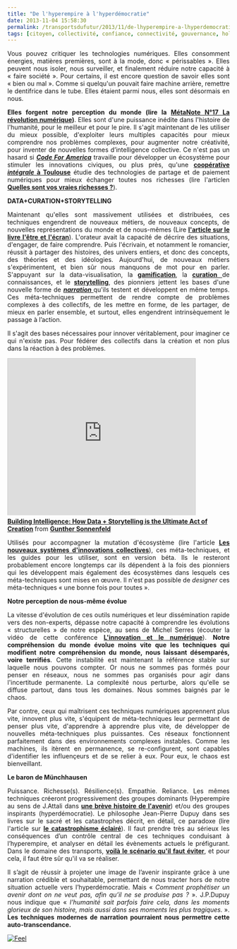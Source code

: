 ```yaml
---
title: "De l'hyperempire à l'hyperdémocratie"
date: 2013-11-04 15:58:30
permalink: /transportsdufutur/2013/11/de-lhyperempire-a-lhyperdemocratie.html
tags: [citoyen, collectivité, confiance, connectivité, gouvernance, holoptisme, intelligence collective, internet, pensée complexe, philosophie]
---
```


<p style="text-align: justify;">Vous pouvez critiquer les technologies numériques. Elles consomment énergies, matières premières, sont à la mode, donc « périssables ». Elles peuvent nous isoler, nous surveiller, et finalement réduire notre capacité à « faire société ». Pour certains, il est encore question de savoir elles sont « bien ou mal ». Comme si quelqu'un pouvait faire machine arrière, remettre le dentifrice dans le tube. Elles étaient parmi nous, elles sont désormais en nous. </p> <p style="text-align: justify;"><strong>Elles forgent notre perception du monde (lire la <a href="https://gabrielplassat.github.io/transportsdufutur/2013/08/metanote-17-la-mutation-numerique-nengendre-pas-seulement-de-nouveaux-moyens-de-transports-elle-modi.html" target="_blank">MétaNote N°17 La révolution numérique</a>)</strong>. Elles sont d'une puissance inédite dans l'histoire de l'humanité, pour le meilleur et pour le pire. Il s'agit maintenant de les utiliser du mieux possible, d'exploiter leurs multiples capacités pour mieux comprendre nos problèmes complexes, pour augmenter notre créativité, pour inventer de nouvelles formes d’intelligence collective. Ce n'est pas un hasard si <strong><em><a href="http://t.co/LgfQVV6ZZA" target="_blank">Code For America</a></em></strong> travaille pour développer un écosystème pour stimuler les innovations civiques, ou plus près, qu'une <strong><a href="http://www.reporterre.net/spip.php?article4806" target="_blank">coopérative <em>intégrale</em> à Toulouse</a></strong> étudie des technologies de partage et de paiement numériques pour mieux échanger toutes nos richesses (lire l'articlen <strong><a href="https://gabrielplassat.github.io/transportsdufutur/2013/05/quelles-sont-vos-vraies-richesses-.html" target="_blank">Quelles sont vos vraies richesses ?</a></strong>).</p> <p style="text-align: justify;"><strong>DATA+CURATION+STORYTELLING</strong></p> <p style="text-align: justify;">Maintenant qu'elles sont massivement utilisées et distribuées, ces techniques engendrent de nouveaux métiers, de nouveaux concepts, de nouvelles représentations du monde et de nous-mêmes (Lire <strong><a href="https://gabrielplassat.github.io/transportsdufutur/2013/09/la-these-de-stephane-vial-rassemble-des-points-essentiels-a-connaitre-concernant-la-revolution-numerique-la-metanote.html" target="_blank">l'article sur le livre l'être et l'écran</a></strong>). L'orateur avait la capacité de décrire des situations, d'engager, de faire comprendre. Puis l'écrivain, et notamment le romancier, réussit à partager des histoires, des univers entiers, et donc des concepts, des théories et des idéologies. Aujourd'hui, de nouveaux métiers s'expérimentent, et bien sûr nous manquons de mot pour en parler. S'appuyant sur la data-visualisation, la <strong><a href="http://www.duperrin.com/english/2012/12/11/when-gamification-creates-addiction-and-not-engagement/">gamification</a></strong>, la <a href="http://fr.wikipedia.org/wiki/Curation_de_contenu" target="_blank"><strong>curation</strong> </a>de connaissances, et le <strong><a href="http://designingliteracy.com/literacyoftheimagination/" target="_blank">storytelling</a></strong>, des pionniers jettent les bases d'une nouvelle forme de <strong><em><a href="http://edgeperspectives.typepad.com/edge_perspectives/2011/05/the-pull-of-narrative-in-search-of-persistent-context.html" target="_blank">narration </a></em></strong>qu'ils testent et développent en même temps. Ces méta-techniques permettent de rendre compte de problèmes complexes à des collectifs, de les mettre en forme, de les partager, de mieux en parler ensemble, et surtout, elles engendrent intrinsèquement le passage à l’action.  </p>  <!--more-->     <p style="text-align: justify;">Il s'agit des bases nécessaires pour innover véritablement, pour imaginer ce qui n'existe pas. Pour fédérer des collectifs dans la création et non plus dans la réaction à des problèmes.</p> <iframe frameborder="0" height="355" marginheight="0" marginwidth="0" scrolling="no" src="http://www.slideshare.net/slideshow/embed_code/23711396" style="border: 1px solid #CCC; border-width: 1px 1px 0; margin-bottom: 5px;" width="425"> </iframe> <div style="margin-bottom: 5px;"> <strong> <a href="https://www.slideshare.net/goonth/building-intelligence-how-data-storytelling-is-the-ultimate-act-of-creatio" target="_blank" title="Building Intelligence: How Data + Storytelling is the Ultimate Act of Creation">Building Intelligence: How Data + Storytelling is the Ultimate Act of Creation</a> </strong> from <strong><a href="http://www.slideshare.net/goonth" target="_blank">Gunther Sonnenfeld</a></strong> </div> <p style="text-align: justify;">Utilisés pour accompagner la mutation d'écosystème (lire l'article <strong><a href="https://gabrielplassat.github.io/transportsdufutur/2013/10/les-nouveaux-dispositifs-dinnovations-collectifs.html" target="_blank">Les nouveaux systèmes d'innovations collectives</a></strong>), ces méta-techniques, et les guides pour les utiliser, sont en version béta. Ils le resteront probablement encore longtemps car ils dépendent à la fois des pionniers qui les développent mais également des écosystèmes dans lesquels ces méta-techniques sont mises en œuvre. Il n'est pas possible de <em>designer</em> ces méta-techniques « une bonne fois pour toutes ».</p> <p style="text-align: justify;"><strong>Notre perception de nous-même évolue</strong></p> <p style="text-align: justify;">La vitesse d'évolution de ces outils numériques et leur dissémination rapide vers des non-experts, dépasse notre capacité à comprendre les évolutions « structurelles » de notre espèce, au sens de Michel Serres (écouter la vidéo de cette conférence <strong><a href="http://www.canal-u.tv/video/universite_paris_1_pantheon_sorbonne/michel_serres_l_innovation_et_le_numerique.11491" target="_blank">L'innovation et le numérique</a></strong>). <strong>Notre compréhension du monde évolue moins vite que les techniques qui modifient notre compréhension du monde, nous laissant désemparés, voire terrifiés</strong>. Cette instabilité est maintenant la référence stable sur laquelle nous pouvons compter. Or nous ne sommes pas formés pour penser en réseaux, nous ne sommes pas organisés pour agir dans l'incertitude permanente. La complexité nous perturbe, alors qu'elle se diffuse partout, dans tous les domaines. Nous sommes baignés par le chaos.</p> <p style="text-align: justify;">Par contre, ceux qui maîtrisent ces techniques numériques apprennent plus vite, innovent plus vite, s'équipent de méta-techniques leur permettant de penser plus vite, d'apprendre à apprendre plus vite, de développer de nouvelles méta-techniques plus puissantes. Ces réseaux fonctionnent parfaitement dans des environnements complexes instables. Comme les machines, ils itèrent en permanence, se re-configurent, sont capables d'identifier les influençeurs et de se relier à eux. Pour eux, le chaos est bienveillant.</p> <p style="text-align: justify;"><strong>Le baron de Münchhausen</strong></p> <p style="text-align: justify;"> Puissance. Richesse(s). Résilience(s). Empathie. Reliance. Les mêmes techniques créeront progressivement des groupes dominants (Hyperempire au sens de J.Attali dans <strong><a href="http://www.amazon.fr/br%C3%A8ve-histoire-lavenir-Jacques-Attali/dp/2213631301" target="_blank">une brève histoire de l'avenir</a></strong>) et/ou des groupes inspirants (hyperdémocratie). Le philosophe Jean-Pierre Dupuy dans ses livres sur le sacré et les catastrophes décrit, en détail, ce paradoxe (lire l'article sur <strong><a href="https://gabrielplassat.github.io/transportsdufutur/2011/06/mobilites-et-catastrophisme-eclaire.html" target="_blank">le catastrophisme éclairé</a></strong>). Il faut prendre très au sérieux les conséquences d’un contrôle central de ces techniques conduisant à l’hyperempire, et analyser en détail les évènements actuels le préfigurant. Dans le domaine des transports, <strong><a href="https://gabrielplassat.github.io/transportsdufutur/2013/10/nous-echouerons-probablement-a-faire-muter-notre-systeme-de-mobilite.html" target="_blank">voilà le scénario qu'il faut éviter</a></strong>, et pour cela, il faut être sûr qu'il va se réaliser.</p> <p style="text-align: justify;">Il s’agit de réussir à projeter une image de l’avenir inspirante grâce à une narration crédible et souhaitable, permettant de nous tracter hors de notre situation actuelle vers l’hyperdémocratie. Mais « <em>Comment prophétiser un avenir dont on ne veut pas, afin qu’il ne se produise pas ? </em>». J.P.Dupuy nous indique que « <em>l’humanité sait parfois faire cela, dans les moments glorieux de son histoire, mais aussi dans ses moments les plus tragiques.</em> ». <strong>Les techniques modernes de narration pourraient nous permettre cette auto-transcendance.</strong></p> <p style="text-align: justify;"> <a class="asset-img-link" href="http://aviary.blob.core.windows.net/k-mr6i2hifk4wxt1dp-13110414/70b11b5c-4f20-44c1-88f0-17a6291ed51b.jpg"><img rel="lightbox[]" alt="Feel" class="asset  asset-image at-xid-6a0120a66d2ad4970b019b00a7be04970b" src="/wp-content/uploads/sites/6/old/6a0120a66d2ad4970b019b00a7be04970b-500wi.jpg" style="display: block; margin-left: auto; margin-right: auto;" title="Feel" /></a><br /><br /></p> <p> </p>
